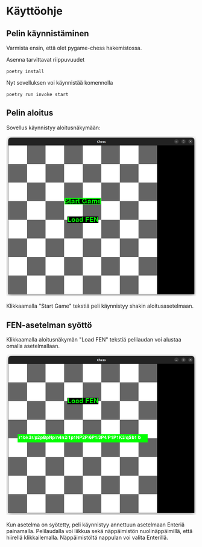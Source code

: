# Käyttöohje

## Pelin käynnistäminen

Varmista ensin, että olet pygame-chess hakemistossa.

Asenna tarvittavat riippuvuudet
 ```
poetry install
 ```
Nyt sovelluksen voi käynnistää komennolla
```
poetry run invoke start
```

## Pelin aloitus

Sovellus käynnistyy aloitusnäkymään:

![aloitusnäkymä](./kuvat/aloitusnakyma.png)

Klikkaamalla "Start Game" tekstiä peli käynnistyy shakin aloitusasetelmaan.

## FEN-asetelman syöttö

Klikkaamalla aloitusnäkymän "Load FEN" tekstiä pelilaudan voi alustaa omalla asetelmallaan.

![load-FEN](./kuvat/load_fen.png)

Kun asetelma on syötetty, peli käynnistyy annettuun asetelmaan Enteriä painamalla. Pelilaudalla voi liikkua sekä näppäimistön nuolinäppäimillä, että hiirellä klikkailemalla. Näppäimistöltä nappulan voi valita Enterillä.